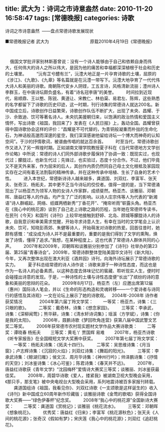title: 武大为：诗词之市诗意盎然
date: 2010-11-20 16:58:47
tags: [常德晚报]
categories: 诗歌
---
 <p align="left">诗词之市诗意盎然&nbsp; ——盘点常德诗歌发展现状&nbsp;</p> 
 <p align="left">■常德晚报记者 武大为 &nbsp; &nbsp; &nbsp; &nbsp; &nbsp; &nbsp; &nbsp; &nbsp; &nbsp; &nbsp; &nbsp; &nbsp; &nbsp; &nbsp; &nbsp; &nbsp; &nbsp;原载2010年4月19日《常德晚报》&nbsp;</p> 
<!-- more --><p align="right">&nbsp;&nbsp;&nbsp;</p> 
 <p align="left">&nbsp;&nbsp;&nbsp; 俄国文学批评家别林斯基曾说：没有一个诗人能够由于自己和依赖自身而伟大，任何伟大的诗人之所以伟大，是因为他的痛苦和幸福都深深植根于社会和历史的土壤里。  　　“沅有芷兮醴有兰”，沅澧大地正是一片孕育诗歌的土壤，屈原的《涉江》、《九歌》、《九章》等名篇就是在沅澧一带写下。沅澧大地孕育了一代代伟大诗人和美丽的诗歌。南朝陈代安乡人阴铿，工五言诗，风格清新流丽；澧州诗人李群玉，在中唐诗坛颇负盛名，有着“诗名冠李唐”的美誉。  　　时间拉到近现代，易顺鼎、王以憨、陈锐、黄道让、宋教仁、林伯渠、易君左、陈辉，这些熟悉的名字都留下了诗歌的历史印迹，这一时期，刊行诗集的常德诗人就达200名。新中国成立后，诗歌创作日益繁荣，诗歌创作队伍不断扩大，出现了未央、昌耀、于沙、佘致迪、饮可等著名诗人。未央抗美援朝归来，以饱满的政治热情和爱国主义情怀，写出诗歌《祖国，我回来了》发表在《人民日报》上，轰动全国。昌耀曾获得中国诗歌协会这样的评价：“昌耀是不可代替的，为青铜般凝重而朴拙的生命化石，为神话般高邈而深邃的星空，我们深深感谢他留给诗坛一个博大而神奇的认知空间”。于沙的抒情歌词，被谱曲传唱的就达百余首。  　　时至当代，常德诗歌创作又进入了另一辉煌时期。正如湖南文理学院教授夏子科在《当代常德地方文学创作论略》中所说：常德的诗人们同外部诗歌步履保持了协调一致：既现实过，也现代过；朦胧过，也新生代过；先锋过，也实验过，态度十分合作。不过，他们毕竟又不是天外来客，作为屈宋的后人，其创作内质仍然同自己母土文化根柢及家园现实存在之间有着无法割裂的精神传承，并在这种传承中培植、生长了自身的艺术个性。  　　进入本世纪，常德新诗诗人越来越多，龚道国、刘双红、李富军、张天夫、张奇汉、杨拓夫，其中更不乏当今诗坛的佼佼者。值得一提的是，当下常德涌现出了以杨亚杰为领军人物的女诗人作家群，成绩斐然。杨亚杰、谈雅丽、邓朝晖、唐益红等人的作品，均产生了广泛的影响。以诗人庄宗伟等人为代表的“新湘语”诗人群崛起，网络、纸媒两栖新秀“丁香花开”、“掩帘听雨”崭露头角。杨亚杰在《我心中的桃花源》谈到了自己走上诗歌之路的历程，当年她在常德师专读书，在民刊《今天》和国刊《诗刊》上较早地接触到舒婷、北岛、顾城等朦胧诗人的诗歌，自我意识和审美需求觉醒，开始寻求诗意人生，有幸在当时的文学笔会上认识未央、饮可，知晓彭燕郊、朱健等诗人，开始萌发对诗歌的热爱。回首往昔时，她颇有感慨：“成没成为诗人并不是最重要的，重要的是我们得到了文学的熏陶，焕发了诗情，懂得了追求。”我想，在某种程度上，这也代表了常德诗人群体共同的心声。  　　2007年和2009年，邓朝晖和谈雅丽分别参加了《诗刊》社举办的第23届、第25届“青春诗会”。2009年，常德诗群整体登陆美国华文诗刊《新大陆》，今年，又再次整体出现在澳大利亚《酒井园》诗刊，向海外诗坛展示了常德诗歌的实力。  　　夏子科总结常德的诗人诗作说：诗歌来源于一种诗性态度，而这也是作为一名诗人的必备素质。以这种态度去体味记忆的窖藏、聆听现实人生，便时时会碰撞出诗意的发现。于是，一种诗性的土壤与诗性态度便“长出”了缤纷的诗的意象和美丽的思辩的花朵。  　　2009年8月17日，杨亚杰（左）应邀出席第12届（惠州）国际诗人笔会，并以《生命的形态构造和灵魂转移——一个爱诗者与诗同行的感悟及其诗观》一文在论坛上展示了她的诗歌观。 &nbsp; 2004年-2008年 诗作者获奖情况 &nbsp; &nbsp; &nbsp; 　　2004年第六届丁玲文学奖：  　　一等奖：杨亚杰，诗集：《三只眼的歌》。  　　二等奖：戴奇林，诗集：《想念家园》。  　　三等奖：李承武，诗集：《深柳闻莺》；熊华耕，诗集：《清水轩诗词集》；瑶溪（方学斌），诗集：《你是我的太阳》。  　　2006年，聂鹏诗歌《梦回吹角连营》获第八届中国武警文艺奖二等奖。  　　2006年获常德市农村现实题材文学作品大赛诗歌类：  　　二等奖：谭晓春 杨拓夫  　　三等奖：黄毛丫 贾国辉 易难  　　2007年，杨亚杰诗歌《听专家报告》在全国精短文学大奖赛中获奖。  　　2007年第七届丁玲文学奖：  　　一等奖：杨拓夫诗集：《拓夫十四行》。  　　二等奖：吴思维诗集：《月当窗》；卢志辉诗集：《沉寂的火焰》；刘双红诗集：《舞蹈的阳光》。  　　三等奖：李承武诗集：《鲸湖归雁》；侯文汉、周月华诗集：《神州行吟》；帅泽鹏诗集：《抒情的天空》；刘冰鉴诗集：《冰心可鉴》；陈君诗集：《春天并不远》。  　　2007年，唐益红诗歌获《青年文学》“沈园梅杯”爱情诗大赛奖三等奖；谈雅丽、刘冰鉴获最佳奖。  　　2008年，周碧华诗歌《爱人，搂紧我》被湖南卫视大型晚会采用，《那只手，那支笔》被中央电视台大型晚会采用，系列地震诗被百多家报刊转载。  　　龚道国组诗《祖国，我看见你》、刘双红诗歌《一支颂歌是这样诞生的》收入《诗刊》新中国成立60周年新作珍藏版；谈雅丽诗歌《金莺的歌唱》获得全国诗歌大奖赛——“绿色伊春杯”纪念奖。  　　2008年“我心中的桃花源”全国新诗大赛奖：  　　二等奖：龚道国《赏桃记》；谈雅丽《桃花流水》。  　　三等奖：邓朝晖《想象桃花》。  　　优秀奖：唐益红《归来》；李富军《桃花源秋色》；张天夫《人间的桃花源》；张奇汉《假如有梦》；宋庆莲《我心中的桃花源》；刘双红《追赶桃花》。 &nbsp;</p> 
